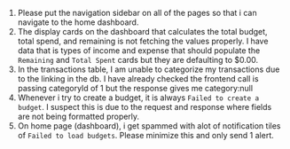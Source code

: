 1. Please put the navigation sidebar on all of the pages so that i can navigate to the home dashboard.
2. The display cards on the dashboard that calculates the total budget, total spend, and remaining is not fetching the values properly. I have data that is types of income and expense that should populate the `Remaining` and `Total Spent` cards but they are defaulting to $0.00.
3. In the transactions table, I am unable to categorize my transactions due to the linking in the db. I have already checked the frontend call is passing categoryId of 1 but the response gives me category:null
4. Whenever i try to create a budget, it is always `Failed to create a budget`. I suspect this is due to the request and response where fields are not being formatted properly.
5. On home page (dashboard), i get spammed with alot of notification tiles of `Failed to load budgets`. Please minimize this and only send 1 alert.